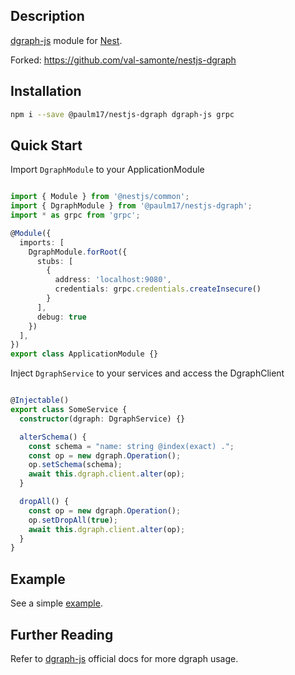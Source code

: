 ## Description

[dgraph-js](https://github.com/dgraph-io/dgraph-js) module for [Nest](https://github.com/nestjs/nest).

Forked: https://github.com/val-samonte/nestjs-dgraph

## Installation

```bash
npm i --save @paulm17/nestjs-dgraph dgraph-js grpc
```

## Quick Start

Import `DgraphModule` to your ApplicationModule

```typescript

import { Module } from '@nestjs/common';
import { DgraphModule } from '@paulm17/nestjs-dgraph';
import * as grpc from 'grpc';

@Module({
  imports: [
    DgraphModule.forRoot({
      stubs: [
        {
          address: 'localhost:9080',
          credentials: grpc.credentials.createInsecure()
        }
      ],
      debug: true
    })
  ],
})
export class ApplicationModule {}

```

Inject `DgraphService` to your services and access the DgraphClient

```typescript

@Injectable()
export class SomeService {
  constructor(dgraph: DgraphService) {}

  alterSchema() {
    const schema = "name: string @index(exact) .";
    const op = new dgraph.Operation();
    op.setSchema(schema);
    await this.dgraph.client.alter(op);
  }

  dropAll() {
    const op = new dgraph.Operation();
    op.setDropAll(true);
    await this.dgraph.client.alter(op);
  }
}

```

## Example

See a simple [example](https://github.com/val-samonte/nestjs-dgraph-example).

## Further Reading

Refer to [dgraph-js](https://github.com/dgraph-io/dgraph-js) official docs for more dgraph usage.

